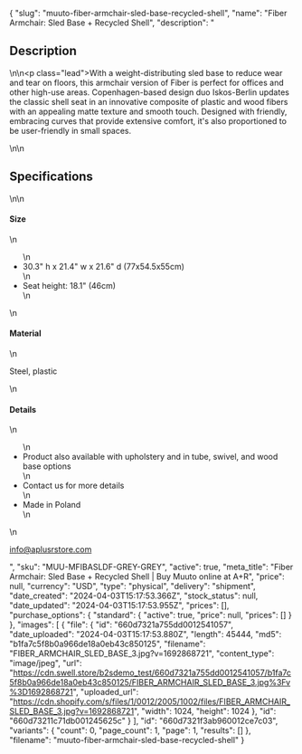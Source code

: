 {
  "slug": "muuto-fiber-armchair-sled-base-recycled-shell",
  "name": "Fiber Armchair: Sled Base + Recycled Shell",
  "description": "<h2>Description</h2>\n<!-- split -->\n<p class=\"lead\">With a weight-distributing sled base to reduce wear and tear on floors, this armchair version of Fiber is perfect for offices and other high-use areas. Copenhagen-based design duo Iskos-Berlin updates the classic shell seat in an innovative composite of plastic and wood fibers with an appealing matte texture and smooth touch. Designed with friendly, embracing curves that provide extensive comfort, it's also proportioned to be user-friendly in small spaces.</p>\n<!-- split -->\n<h2>Specifications</h2>\n<!-- split -->\n<h4>Size</h4>\n<ul>\n<li>30.3\" h x 21.4\" w x 21.6\" d (77x54.5x55cm)</li>\n<li>Seat height: 18.1\" (46cm)</li>\n</ul>\n<h4>Material</h4>\n<p>Steel, plastic</p>\n<h4>Details</h4>\n<ul>\n<li>Product also available with upholstery and in tube, swivel, and wood base options</li>\n<li>Contact us for more details</li>\n<li>Made in Poland</li>\n</ul>\n<p>info@aplusrstore.com</p>",
  "sku": "MUU-MFIBASLDF-GREY-GREY",
  "active": true,
  "meta_title": "Fiber Armchair: Sled Base + Recycled Shell | Buy Muuto online at A+R",
  "price": null,
  "currency": "USD",
  "type": "physical",
  "delivery": "shipment",
  "date_created": "2024-04-03T15:17:53.366Z",
  "stock_status": null,
  "date_updated": "2024-04-03T15:17:53.955Z",
  "prices": [],
  "purchase_options": {
    "standard": {
      "active": true,
      "price": null,
      "prices": []
    }
  },
  "images": [
    {
      "file": {
        "id": "660d7321a755dd0012541057",
        "date_uploaded": "2024-04-03T15:17:53.880Z",
        "length": 45444,
        "md5": "b1fa7c5f8b0a966de18a0eb43c850125",
        "filename": "FIBER_ARMCHAIR_SLED_BASE_3.jpg?v=1692868721",
        "content_type": "image/jpeg",
        "url": "https://cdn.swell.store/b2sdemo_test/660d7321a755dd0012541057/b1fa7c5f8b0a966de18a0eb43c850125/FIBER_ARMCHAIR_SLED_BASE_3.jpg%3Fv%3D1692868721",
        "uploaded_url": "https://cdn.shopify.com/s/files/1/0012/2005/1002/files/FIBER_ARMCHAIR_SLED_BASE_3.jpg?v=1692868721",
        "width": 1024,
        "height": 1024
      },
      "id": "660d73211c71db001245625c"
    }
  ],
  "id": "660d7321f3ab960012ce7c03",
  "variants": {
    "count": 0,
    "page_count": 1,
    "page": 1,
    "results": []
  },
  "filename": "muuto-fiber-armchair-sled-base-recycled-shell"
}
